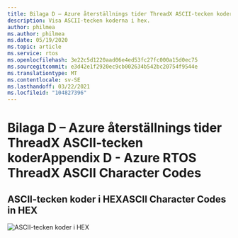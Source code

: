 ```yaml
---
title: Bilaga D – Azure återställnings tider ThreadX ASCII-tecken koder
description: Visa ASCII-tecken koderna i hex.
author: philmea
ms.author: philmea
ms.date: 05/19/2020
ms.topic: article
ms.service: rtos
ms.openlocfilehash: 3e22c5d1220aad06e4ed53fc27fc000a15d0ec75
ms.sourcegitcommit: e3d42e1f2920ec9cb002634b542bc20754f9544e
ms.translationtype: MT
ms.contentlocale: sv-SE
ms.lasthandoff: 03/22/2021
ms.locfileid: "104827396"
---
```

# <a name="appendix-d---azure-rtos-threadx-ascii-character-codes"></a><span data-ttu-id="23ecc-103">Bilaga D – Azure återställnings tider ThreadX ASCII-tecken koder</span><span class="sxs-lookup"><span data-stu-id="23ecc-103">Appendix D - Azure RTOS ThreadX ASCII Character Codes</span></span>

## <a name="ascii-character-codes-in-hex"></a><span data-ttu-id="23ecc-104">ASCII-tecken koder i HEX</span><span class="sxs-lookup"><span data-stu-id="23ecc-104">ASCII Character Codes in HEX</span></span>

![ASCII-tecken koder i HEX](./media/user-guide/ascii-character-codes-hex.png)
